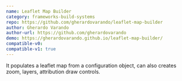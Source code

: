 ```yaml
---
name: Leaflet Map Builder
category: frameworks-build-systems
repo: https://github.com/gherardovarando/leaflet-map-builder
author: Gherardo Varando
author-url: https://github.com/gherardovarando
demo: https://gherardovarando.github.io/leaflet-map-builder/
compatible-v0:
compatible-v1: true
---
```


It populates a leaflet map from a configuration object, can also creates zoom, layers, attribution draw controls.
